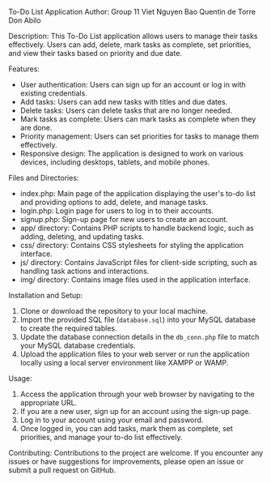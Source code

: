 To-Do List Application
Author: Group 11
Viet Nguyen Bao
Quentin de Torre
Don Abilo

Description:
This To-Do List application allows users to manage their tasks effectively. Users can add, delete, mark tasks as complete, set priorities, and view their tasks based on priority and due date.

Features:
- User authentication: Users can sign up for an account or log in with existing credentials.
- Add tasks: Users can add new tasks with titles and due dates.
- Delete tasks: Users can delete tasks that are no longer needed.
- Mark tasks as complete: Users can mark tasks as complete when they are done.
- Priority management: Users can set priorities for tasks to manage them effectively.
- Responsive design: The application is designed to work on various devices, including desktops, tablets, and mobile phones.

Files and Directories:
- index.php: Main page of the application displaying the user's to-do list and providing options to add, delete, and manage tasks.
- login.php: Login page for users to log in to their accounts.
- signup.php: Sign-up page for new users to create an account.
- app/ directory: Contains PHP scripts to handle backend logic, such as adding, deleting, and updating tasks.
- css/ directory: Contains CSS stylesheets for styling the application interface.
- js/ directory: Contains JavaScript files for client-side scripting, such as handling task actions and interactions.
- img/ directory: Contains image files used in the application interface.

Installation and Setup:
1. Clone or download the repository to your local machine.
2. Import the provided SQL file (`database.sql`) into your MySQL database to create the required tables.
3. Update the database connection details in the `db_conn.php` file to match your MySQL database credentials.
4. Upload the application files to your web server or run the application locally using a local server environment like XAMPP or WAMP.

Usage:
1. Access the application through your web browser by navigating to the appropriate URL.
2. If you are a new user, sign up for an account using the sign-up page.
3. Log in to your account using your email and password.
4. Once logged in, you can add tasks, mark them as complete, set priorities, and manage your to-do list effectively.

Contributing:
Contributions to the project are welcome. If you encounter any issues or have suggestions for improvements, please open an issue or submit a pull request on GitHub.


